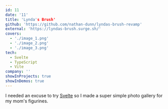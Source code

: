 ```yaml
---
id: 11
date: '11'
title: 'Lynda's Brush'
github: 'https://github.com/nathan-dunn/lyndas-brush-revamp'
external: 'https://lyndas-brush.surge.sh/'
covers:
  - './image_1.png'
  - './image_2.png'
  - './image_3.png'
tech:
  - Svelte
  - TypeScript
  - Vite
company: ''
showInProjects: true
showInDemos: true
---
```


I needed an excuse to try [Svelte](https://svelte.dev/) so I made a super simple photo gallery for my mom's figurines.
